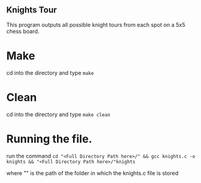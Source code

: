 ## Knights Tour

This program outputs all possible knight tours from each spot on a 5x5 chess board.

# Make

cd into the directory and type `make`

# Clean

cd into the directory and type `make clean`

# Running the file.

run the command `cd "<Full Directory Path here>/" && gcc knights.c -o knights && "<Full Directory Path here>/"knights`

where "<Full Directory Path here>" is the path of the folder in which the knights.c file is stored
